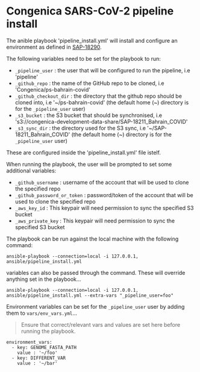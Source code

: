 # Congenica SARS-CoV-2 pipeline install

The anible playbook 'pipeline_install.yml' will install and configure an environment as defined in [SAP-18290](https://jira.congenica.net/browse/SAP-18290).

The following variables need to be set for the playbook to run:

- `_pipeline_user` : the user that will be configured to run the pipeline, i.e 'pipeline'
- `_github_repo` : the name of the GitHub repo to be cloned, i.e 'Congenica/ps-bahrain-covid'
- `_github_checkout_dir` : the directory that the github repo should be cloned into, i.e '~/ps-bahrain-covid' (the default home (~) directory is for the `_pipeline_user` user)
- `_s3_bucket` : the S3 bucket that should be synchronised, i.e 's3://congenica-development-data-share/SAP-18211_Bahrain_COVID'
- `_s3_sync_dir` : the directory used for the S3 sync, i.e '~/SAP-18211_Bahrain_COVID' (the default home (~) directory is for the `_pipeline_user` user)

These are configured inside the 'pipeline_install.yml' file istelf.

When running the playbook, the user will be prompted to set some additional variables:

- `_github_username` : username of the account that will be used to clone the specified repo
- `_github_password_or_token` : password/token of the account that will be used to clone the specified repo
- `_aws_key_id` : This keypair will need permission to sync the specified S3 bucket
- `_aws_private_key` : This keypair will need permission to sync the specified S3 bucket

The playbook can be run against the local machine with the following command:

```shell
ansible-playbook --connection=local -i 127.0.0.1, ansible/pipeline_install.yml
```

variables can also be passed through the command. These will override anything set in the playbook...

```shell
ansible-playbook --connection=local -i 127.0.0.1, ansible/pipeline_install.yml --extra-vars "_pipeline_user=foo"
```

Environment variables can be set for the `_pipeline_user` user by adding them to `vars/env_vars.yml`...

> Ensure that correct/relevant vars and values are set here before running the playbook.

```shell
environment_vars:
  - key: GENOME_FASTA_PATH
    value : '~/foo'
  - key: DIFFERENT_VAR
    value : '~/bar'
```

